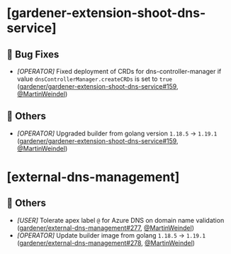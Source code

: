 # [gardener-extension-shoot-dns-service]
## 🐛 Bug Fixes
* *[OPERATOR]* Fixed deployment of CRDs for dns-controller-manager if value `dnsControllerManager.createCRDs` is set to  `true` ([gardener/gardener-extension-shoot-dns-service#159](https://github.com/gardener/gardener-extension-shoot-dns-service/pull/159), [@MartinWeindel](https://github.com/MartinWeindel))
## 🏃 Others
* *[OPERATOR]* Upgraded builder from golang version `1.18.5` -> `1.19.1` ([gardener/gardener-extension-shoot-dns-service#159](https://github.com/gardener/gardener-extension-shoot-dns-service/pull/159), [@MartinWeindel](https://github.com/MartinWeindel))
# [external-dns-management]
## 🏃 Others
* *[USER]* Tolerate apex label `@` for Azure DNS on domain name validation ([gardener/external-dns-management#277](https://github.com/gardener/external-dns-management/pull/277), [@MartinWeindel](https://github.com/MartinWeindel))
* *[OPERATOR]* Update builder image from golang `1.18.5` ->  `1.19.1` ([gardener/external-dns-management#278](https://github.com/gardener/external-dns-management/pull/278), [@MartinWeindel](https://github.com/MartinWeindel))